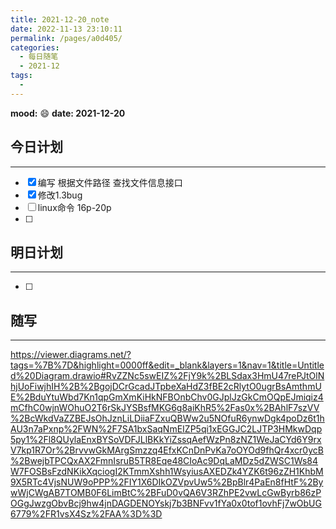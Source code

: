 ```yaml
---
title: 2021-12-20_note
date: 2022-11-13 23:10:11
permalink: /pages/a0d405/
categories:
  - 每日随笔
  - 2021-12
tags:
  - 
---
```

**mood:** :smile:  									**date: 2021-12-20**  

## 今日计划  
------
- [x]  编写 根据文件路径 查找文件信息接口
- [x]  修改1.3bug
- [ ]  linux命令 16p-20p
- [ ]  
## 明日计划  
------
- [ ]  
## 随写 
------



https://viewer.diagrams.net/?tags=%7B%7D&highlight=0000ff&edit=_blank&layers=1&nav=1&title=Untitled%20Diagram.drawio#RvZZNc5swEIZ%2FjY9k%2BLSdax3HmU47rePJtOlNhjUoFiwjhIH%2B%2BgojDCrGcadJTpbeXaHdZ3fBE2cRlytO0ugrBsAmthmUE%2BduYtuWbd7Kn1qpGmXmKiHkNFBOnbChv0GJplJzGkCmOQpEJmiqiz4mCfhC0wjnWOhuO2T6rSkJYSBsfMKG6g8aiKhR5%2Fas0x%2BAhlF7szVV%2BcWkdVaZZBEJsOhJznLiLDiiaFZxuQBWw2u5NOfuR6ynwDgk4poDz6t1hAU3n7aPxnp%2FWN%2F7SA1bxSaqNmEIZP5qi1xEGGJC2LJTP3HMkwDqp5py1%2Fl8QUylaEnxBYSoVDFJLlBKkYiZssqAefWzPn8zNZ1WeJaCYd6Y9rxV7kp1R7Or%2BrvvwGkMArgSmzzq4EfxKCnDnPvKa7oOYOd9fhQr4xcr0ycB%2BwejbTPCQxAX2FmnIsruB5TR8Eqe48CIoAc9DqLaMDz5dZWSC1Ws84W7FOSBsFzdNKikXqciogI2KTmmXshh1WsyiusAXEDZk4YZK6t96zZH1KhbM9X5RTc4VjsNUW9oPPP%2FIY1X6DIkOZVpvUw5%2BpBlr4PaEn8fHtF%2BywWjCWgAB7TOMB0F6LimBtC%2BFuD0vQA6V3RZhPE2vwLcGwByrb86zPOGgJwzgObvBcj9hw4jnDAGDENOYskj7b3BNFvv1fYa0x0tof1ovhFj7wObUG6779%2FR1vsX4Sz%2FAA%3D%3D